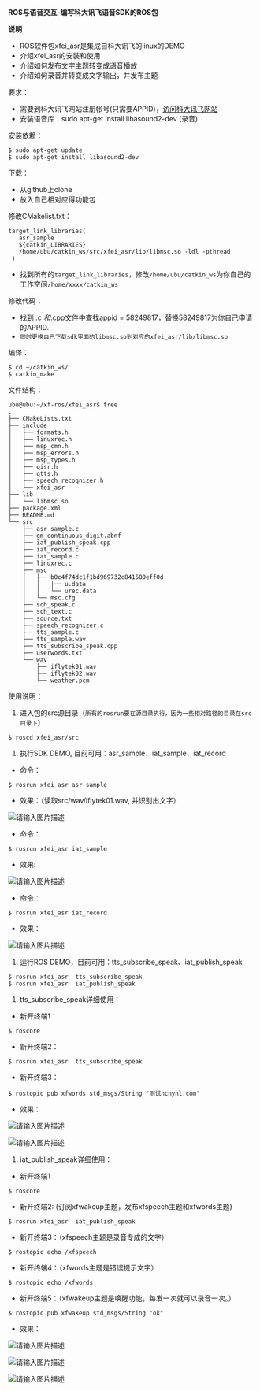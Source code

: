 **ROS与语音交互-编写科大讯飞语音SDK的ROS包**

**说明**

- ROS软件包xfei_asr是集成自科大讯飞的linux的DEMO
- 介绍xfei_asr的安装和使用
- 介绍如何发布文字主题转变成语音播放
- 介绍如何录音并转变成文字输出，并发布主题

要求：

- 需要到科大讯飞网站注册帐号(只需要APPID)，[访问科大讯飞网站](http://www.xfyun.cn/)
- 安装语音库：sudo apt-get install libasound2-dev (录音)

安装依赖：

```
$ sudo apt-get update
$ sudo apt-get install libasound2-dev 
```

下载：

- 从github上clone
- 放入自己相对应得功能包

修改CMakelist.txt：

```
target_link_libraries(
   asr_sample
   ${catkin_LIBRARIES} 
   /home/ubu/catkin_ws/src/xfei_asr/lib/libmsc.so -ldl -pthread
 )
```

- 找到所有的`target_link_libraries`，修改`/home/ubu/catkin_ws`为你自己的工作空间`/home/xxxx/catkin_ws`

修改代码：

- 找到 *.c 和*.cpp文件中查找appid = 58249817，替换58249817为你自己申请的APPID.
- `同时更换自己下载sdk里面的libmsc.so到对应的xfei_asr/lib/libmsc.so` 

编译：

```
$ cd ~/catkin_ws/
$ catkin_make
```

文件结构：

```
ubu@ubu:~/xf-ros/xfei_asr$ tree
.
├── CMakeLists.txt
├── include
│   ├── formats.h
│   ├── linuxrec.h
│   ├── msp_cmn.h
│   ├── msp_errors.h
│   ├── msp_types.h
│   ├── qisr.h
│   ├── qtts.h
│   ├── speech_recognizer.h
│   └── xfei_asr
├── lib
│   └── libmsc.so
├── package.xml
├── README.md
└── src
    ├── asr_sample.c
    ├── gm_continuous_digit.abnf
    ├── iat_publish_speak.cpp
    ├── iat_record.c
    ├── iat_sample.c
    ├── linuxrec.c
    ├── msc
    │   ├── b0c4f74dc1f1bd969732c841500eff0d
    │   │   ├── u.data
    │   │   └── urec.data
    │   └── msc.cfg
    ├── sch_speak.c
    ├── sch_text.c
    ├── source.txt
    ├── speech_recognizer.c
    ├── tts_sample.c
    ├── tts_sample.wav
    ├── tts_subscribe_speak.cpp
    ├── userwords.txt
    └── wav
        ├── iflytek01.wav
        ├── iflytek02.wav
        └── weather.pcm
```

使用说明：

1. 进入包的src源目录（`所有的rosrun要在源目录执行，因为一些相对路径的目录在src目录下`）

```
$ roscd xfei_asr/src 
```

1. 执行SDK DEMO, 目前可用：asr_sample、iat_sample、iat_record

- 命令：

```
$ rosrun xfei_asr asr_sample
```

- 效果：（读取src/wav/iflytek01.wav, 并识别出文字）

![请输入图片描述](http://images.ncnynl.com/ros/2016/xf-ros-1.png)

- 命令：

```
$ rosrun xfei_asr iat_sample
```

- 效果:

![请输入图片描述](http://images.ncnynl.com/ros/2016/xf-ros-2.png)

- 命令：

```
$ rosrun xfei_asr iat_record
```

- 效果：

![请输入图片描述](http://images.ncnynl.com/ros/2016/xf-ros-3.png)

1. 运行ROS DEMO，目前可用：tts_subscribe_speak、iat_publish_speak

```
$ rosrun xfei_asr  tts_subscribe_speak
$ rosrun xfei_asr  iat_publish_speak
```

1. tts_subscribe_speak详细使用：

- 新开终端1：

```
$ roscore 
```

- 新开终端2：

```
$ rosrun xfei_asr  tts_subscribe_speak
```

- 新开终端3：

```
$ rostopic pub xfwords std_msgs/String "测试ncnynl.com"
```

- 效果：

![请输入图片描述](http://images.ncnynl.com/ros/2016/xf-ros-4.png)

![请输入图片描述](http://images.ncnynl.com/ros/2016/xf-ros-5.png)

1. iat_publish_speak详细使用：

- 新开终端1：

```
$ roscore 
```

- 新开终端2: (订阅xfwakeup主题，发布xfspeech主题和xfwords主题)

```
$ rosrun xfei_asr  iat_publish_speak
```

- 新开终端3：（xfspeech主题是录音专成的文字）

```
$ rostopic echo /xfspeech
```

- 新开终端4：（xfwords主题是错误提示文字）

```
$ rostopic echo /xfwords
```

- 新开终端5：（xfwakeup主题是唤醒功能，每发一次就可以录音一次。）

```
$ rostopic pub xfwakeup std_msgs/String "ok"
```

- 效果：

![请输入图片描述](http://images.ncnynl.com/ros/2016/xf-ros-6.png)

![请输入图片描述](http://images.ncnynl.com/ros/2016/xf-ros-7.png)

![请输入图片描述](http://images.ncnynl.com/ros/2016/xf-ros-8.png)